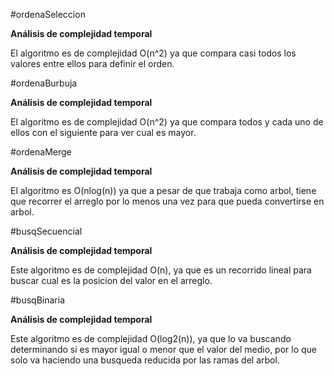 #ordenaSeleccion

**Análisis de complejidad temporal**

El algoritmo es de complejidad O(n^2) ya que compara casi todos los valores entre ellos para definir el orden.


#ordenaBurbuja

**Análisis de complejidad temporal**

El algoritmo es  de complejidad O(n^2) ya que compara todos y cada uno de ellos con el siguiente para ver cual es mayor.


#ordenaMerge

**Análisis de complejidad temporal**

El algoritmo es O(nlog(n)) ya que a pesar de que trabaja como arbol, tiene que recorrer el arreglo por lo menos una vez para que pueda convertirse en arbol.


#busqSecuencial

**Análisis de complejidad temporal**

Este algoritmo es de complejidad O(n), ya que es un recorrido lineal para buscar cual es la posicion del valor en el arreglo.

#busqBinaria

**Análisis de complejidad temporal**

Este algoritmo es de complejidad O(log2(n)), ya que lo va buscando determinando si es mayor igual o menor que el valor del medio, por lo que solo va haciendo una busqueda reducida por las ramas del arbol.